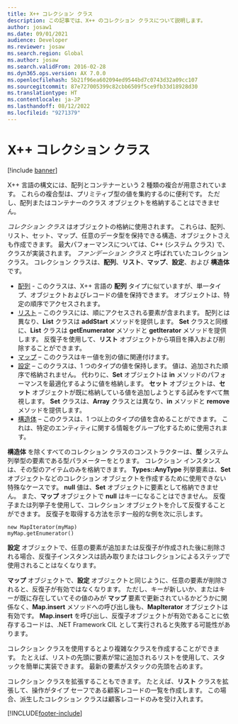 ```yaml
---
title: X++ コレクション クラス
description: この記事では、X++ のコレクション クラスについて説明します。
author: josaw1
ms.date: 09/01/2021
audience: Developer
ms.reviewer: josaw
ms.search.region: Global
ms.author: josaw
ms.search.validFrom: 2016-02-28
ms.dyn365.ops.version: AX 7.0.0
ms.openlocfilehash: 5b21f96ea602094ed9544bd7c0743d32a09cc107
ms.sourcegitcommit: 87e727005399c82cbb6509f5ce9fb33d18928d30
ms.translationtype: HT
ms.contentlocale: ja-JP
ms.lasthandoff: 08/12/2022
ms.locfileid: "9271379"
---
```

# <a name="x-collection-classes"></a>X++ コレクション クラス

[!include [banner](../includes/banner.md)]

X++ 言語の構文には、配列とコンテナーという 2 種類の複合が用意されています。 これらの複合型は、プリミティブ型の値を集約するのに便利です。 ただし、配列またはコンテナーのクラス オブジェクトを格納することはできません。 

*コレクション クラス* はオブジェクトの格納に使用されます。 これらは、配列、リスト、セット、マップ、任意のデータ型を保持できる構造、オブジェクトさえも作成できます。 最大パフォーマンスについては、C++ (システム クラス) で、クラスが実装されます。 *ファンデーション クラス* と呼ばれていたコレクション クラス。 コレクション クラスは、**配列**、**リスト**、**マップ**、**設定**、および **構造体** です。

- [配列](/dotnet/api/microsoft.dynamics.ax.xpp.array) - このクラスは、X++ 言語の **配列** タイプに似ていますが、単一タイプ、オブジェクトおよびレコードの値を保持できます。 オブジェクトは、特定の順序でアクセスされます。
- [リスト](/dotnet/api/microsoft.dynamics.ax.xpp.list) – このクラスには、順にアクセスされる要素が含まれます。 配列とは異なり、**List** クラスは **addStart** メソッドを提供します。 **Set** クラスと同様に、**List** クラスは **getEnumerator** メソッドと **getIterator** メソッドを提供します。 反復子を使用して、**リスト** オブジェクトから項目を挿入および削除することができます。
- [マップ](/dotnet/api/microsoft.dynamics.ax.xpp.map) – このクラスはキー値を別の値に関連付けます。
- [設定](/dotnet/api/microsoft.dynamics.ax.xpp.set) – このクラスは、1 つのタイプの値を保持します。 値は、追加された順序で格納されません。 代わりに、**Set** オブジェクトは **in** メソッドのパフォーマンスを最適化するように値を格納します。 **セット** オブジェクトは、**セット** オブジェクトが既に格納している値を追加しようとする試みをすべて無視します。 **Set** クラスは、**Array** クラスとは異なり、**in** メソッドと **remove** メソッドを提供します。
- [構造体](/dotnet/api/microsoft.dynamics.ax.xpp.struct) – このクラスは、1 つ以上のタイプの値を含めることができます。 これは、特定のエンティティに関する情報をグループ化するために使用されます。

**構造体** を除くすべてのコレクション クラスのコンストラクターは、**型** システム列挙型の要素である型パラメーターをとります。 コレクション インスタンスは、その型のアイテムのみを格納できます。 **Types::AnyType** 列挙要素は、**Set** オブジェクトなどのコレクション オブジェクトを作成するために使用できない特殊なケースです。 **null** 値は、**Set** オブジェクトに要素として格納できません。 また、**マップ** オブジェクトで **null** はキーになることはできません。 反復子または列挙子を使用して、コレクション オブジェクトを介して反復することができます。 反復子を取得する方法を示す一般的な例を次に示します。

```xpp
new MapIterator(myMap)
myMap.getEnumerator()
```

**設定** オブジェクトで、任意の要素が追加または反復子が作成された後に削除される場合、反復子インスタンスは読み取りまたはコレクションによるステップで使用されることはなくなります。 

**マップ** オブジェクトで、**設定** オブジェクトと同じように、任意の要素が削除されると、反復子が有効ではなくなります。 ただし、キーが新しいか、またはキーが既に存在していてその値のみが **マップ** 要素で更新されているかどうかに関係なく、**Map.insert** メソッドへの呼び出し後も、**MapIterator** オブジェクトは有効です。 **Map.insert** を呼び出し、反復子オブジェクトが有効であることに依存するコードは、.NET Framework CIL として実行されると失敗する可能性があります。 

コレクション クラスを使用するとより複雑なクラスを作成することができます。 たとえば、リストの先頭に要素が常に追加されるリストを使用して、スタックを簡単に実装できます。 最新の要素がスタックの先頭を占めます。 

コレクション クラスを拡張することもできます。 たとえば、**リスト** クラスを拡張して、操作がタイプ セーフである顧客レコードの一覧を作成します。 この場合、派生したコレクション クラスは顧客レコードのみを受け入れます。

[!INCLUDE[footer-include](../../../includes/footer-banner.md)]
